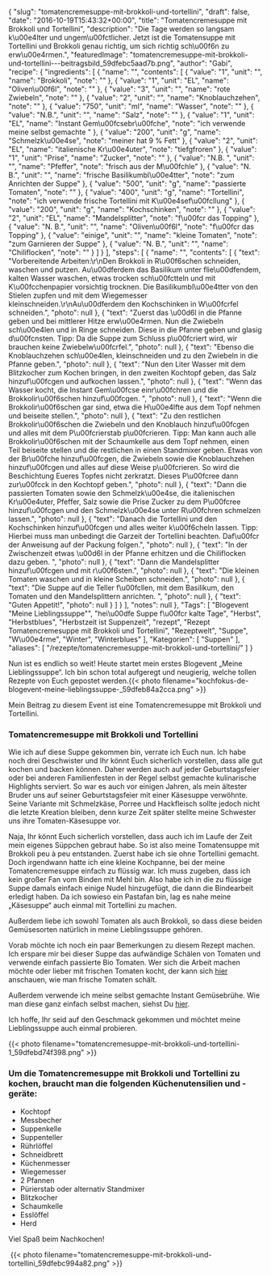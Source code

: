 {
    "slug": "tomatencremesuppe-mit-brokkoli-und-tortellini",
    "draft": false,
    "date": "2016-10-19T15:43:32+00:00",
    "title": "Tomatencremesuppe mit Brokkoli und Tortellini",
    "description": "Die Tage werden so langsam k\u00e4lter und ungem\u00fctlicher. Jetzt ist die Tomatensuppe mit Tortellini und Brokkoli genau richtig, um sich richtig sch\u00f6n zu erw\u00e4rmen.",
    "featuredImage": "tomatencremesuppe-mit-brokkoli-und-tortellini---beitragsbild_59dfebc5aad7b.png",
    "author": "Gabi",
    "recipe": {
        "ingredients": [
            {
                "name": "",
                "contents": [
                    {
                        "value": "1",
                        "unit": "",
                        "name": "Brokkoli",
                        "note": ""
                    },
                    {
                        "value": "1",
                        "unit": "EL",
                        "name": "Oliven\u00f6l",
                        "note": ""
                    },
                    {
                        "value": "3",
                        "unit": "",
                        "name": "rote Zwiebeln",
                        "note": ""
                    },
                    {
                        "value": "2",
                        "unit": "",
                        "name": "Knoblauchzehen",
                        "note": ""
                    },
                    {
                        "value": "750",
                        "unit": "ml",
                        "name": "Wasser",
                        "note": ""
                    },
                    {
                        "value": "N.B.",
                        "unit": "",
                        "name": "Salz",
                        "note": ""
                    },
                    {
                        "value": "1",
                        "unit": "EL",
                        "name": "Instant Gem\u00fcsebr\u00fche",
                        "note": "ich verwende meine selbst gemachte "
                    },
                    {
                        "value": "200",
                        "unit": "g",
                        "name": "Schmelzk\u00e4se",
                        "note": "meiner hat 9 % Fett"
                    },
                    {
                        "value": "2",
                        "unit": "EL",
                        "name": "italienische Kr\u00e4uter",
                        "note": "tiefgfroren"
                    },
                    {
                        "value": "1",
                        "unit": "Prise",
                        "name": "Zucker",
                        "note": ""
                    },
                    {
                        "value": "N.B. ",
                        "unit": "",
                        "name": "Pfeffer",
                        "note": "frisch aus der M\u00fchle"
                    },
                    {
                        "value": "N. B.",
                        "unit": "",
                        "name": "frische Basilikumbl\u00e4tter",
                        "note": "zum Anrichten der Suppe"
                    },
                    {
                        "value": "500",
                        "unit": "g",
                        "name": "passierte Tomaten",
                        "note": ""
                    },
                    {
                        "value": "400",
                        "unit": "g",
                        "name": "Tortellini",
                        "note": "ich verwende frische Tortellini mit K\u00e4sef\u00fcllung"
                    },
                    {
                        "value": "200",
                        "unit": "g",
                        "name": "Kochschinken",
                        "note": ""
                    },
                    {
                        "value": "2",
                        "unit": "EL",
                        "name": "Mandelsplitter",
                        "note": "f\u00fcr das Topping"
                    },
                    {
                        "value": "N. B.",
                        "unit": "",
                        "name": "Oliven\u00f6l",
                        "note": "f\u00fcr das Topping"
                    },
                    {
                        "value": "einige",
                        "unit": "",
                        "name": "kleine Tomaten",
                        "note": "zum Garnieren der Suppe"
                    },
                    {
                        "value": "N. B.",
                        "unit": "",
                        "name": "Chiliflocken",
                        "note": ""
                    }
                ]
            }
        ],
        "steps": [
            {
                "name": "",
                "contents": [
                    {
                        "text": "Vorbereitende Arbeiten:\r\nDen Brokkoli in R\u00f6schen schneiden, waschen und putzen. Au\u00dferdem das Basilikum unter flie\u00dfendem, kalten Wasser waschen, etwas trocken sch\u00fctteln und mit K\u00fcchenpapier vorsichtig trocknen. Die Basilikumbl\u00e4tter von den Stielen zupfen und mit dem Wiegemesser kleinschneiden.\r\nAu\u00dferdem den Kochschinken in W\u00fcrfel schneiden.",
                        "photo": null
                    },
                    {
                        "text": "Zuerst das \u00d6l in die Pfanne geben und bei mittlerer Hitze erw\u00e4rmen. Nun die Zwiebeln sch\u00e4len und in Ringe schneiden. Diese in die Pfanne geben und glasig d\u00fcnsten. Tipp: Da die Suppe zum Schluss p\u00fcriert wird, wir brauchen keine Zwiebelw\u00fcrfel.",
                        "photo": null
                    },
                    {
                        "text": "Ebenso die Knoblauchzehen sch\u00e4len, kleinschneiden und zu den Zwiebeln in die Pfanne geben.",
                        "photo": null
                    },
                    {
                        "text": "Nun den Liter Wasser mit dem Blitzkocher zum Kochen bringen, in den zweiten Kochtopf geben, das Salz hinzuf\u00fcgen und aufkochen lassen.",
                        "photo": null
                    },
                    {
                        "text": "Wenn das Wasser kocht, die Instant Gem\u00fcse einr\u00fchren und die Brokkolir\u00f6schen hinzuf\u00fcgen. ",
                        "photo": null
                    },
                    {
                        "text": "Wenn die Brokkolir\u00f6schen gar sind, etwa die H\u00e4lfte aus dem Topf nehmen und beiseite stellen.",
                        "photo": null
                    },
                    {
                        "text": "Zu den restlichen Brokkolir\u00f6schen die Zwiebeln und den Knoblauch hinzuf\u00fcgen und alles mit dem P\u00fcrierstab p\u00fcrieren. Tipp: Man kann auch alle Brokkolir\u00f6schen mit der Schaumkelle aus dem Topf nehmen, einen Teil beiseite stellen und die restlichen in einen Standmixer geben. Etwas von der Br\u00fche hinzuf\u00fcgen, die Zwiebeln sowie die Knoblauchzehen hinzuf\u00fcgen und alles auf diese Weise p\u00fcrieren. So wird die Beschichtung Eueres Topfes nicht zerkratzt. Dieses P\u00fcree dann zur\u00fcck in den Kochtopf geben.",
                        "photo": null
                    },
                    {
                        "text": "Dann die passierten Tomaten sowie den Schmelzk\u00e4se, die italienischen Kr\u00e4uter, Pfeffer, Salz sowie die Prise Zucker zu dem P\u00fcree hinzuf\u00fcgen und den Schmelzk\u00e4se unter R\u00fchren schmelzen lassen.",
                        "photo": null
                    },
                    {
                        "text": "Danach die Tortellini und den Kochschinken hinzuf\u00fcgen und alles weiter k\u00f6cheln lassen. Tipp: Hierbei muss man unbedingt die Garzeit der Tortellini beachten. Daf\u00fcr der Anweisung auf der Packung folgen.",
                        "photo": null
                    },
                    {
                        "text": "In der Zwischenzeit etwas \u00d6l in der Pfanne erhitzen und die Chiliflocken dazu geben. ",
                        "photo": null
                    },
                    {
                        "text": "Dann die Mandelsplitter hinzuf\u00fcgen und mit r\u00f6sten.",
                        "photo": null
                    },
                    {
                        "text": "Die kleinen Tomaten waschen und in kleine Scheiben schneiden.",
                        "photo": null
                    },
                    {
                        "text": "Die Suppe auf die Teller f\u00fcllen, mit dem Basilikum, den Tomaten und den Mandelsplittern anrichten. ",
                        "photo": null
                    },
                    {
                        "text": "Guten Appetit!",
                        "photo": null
                    }
                ]
            }
        ],
        "notes": null
    },
    "Tags": [
        "Blogevent \"Meine Lieblingssuppe\"",
        "hei\u00dfe Suppe f\u00fcr kalte Tage",
        "Herbst",
        "Herbstblues",
        "Herbstzeit ist Suppenzeit",
        "rezept",
        "Rezept Tomatencremesuppe mit Brokkoli und Tortellini",
        "Rezeptwelt",
        "Suppe",
        "W\u00e4rme",
        "Winter",
        "Winterblues"
    ],
    "Kategorien": [
        "Suppen"
    ],
    "aliases": [
        "\/rezepte\/tomatencremesuppe-mit-brokkoli-und-tortellini\/"
    ]
}

Nun ist es endlich so weit! Heute startet mein erstes Blogevent &#8222;Meine Lieblingssuppe&#8220;. Ich bin schon total aufgeregt und neugierig, welche tollen Rezepte von Euch gepostet werden.{{< photo filename="kochfokus-de-blogevent-meine-lieblingssuppe-_59dfeb84a2cca.png" >}} 

Mein Beitrag zu diesem Event ist eine Tomatencremesuppe mit Brokkoli und Tortellini.

 

### Tomatencremesuppe mit Brokkoli und Tortellini

Wie ich auf diese Suppe gekommen bin, verrate ich Euch nun. Ich habe noch drei Geschwister und Ihr könnt Euch sicherlich vorstellen, dass alle gut kochen und backen können. Daher werden auch auf jeder Geburtstagsfeier oder bei anderen Familienfesten in der Regel selbst gemachte kulinarische Highlights serviert. So war es auch vor einigen Jahren, als mein ältester Bruder uns auf seiner Geburtstagsfeier mit einer Käsesuppe verwöhnte. Seine Variante mit Schmelzkäse, Porree und Hackfleisch sollte jedoch nicht die letzte Kreation bleiben, denn kurze Zeit später stellte meine Schwester uns ihre Tomaten-Käsesuppe vor.

Naja, Ihr könnt Euch sicherlich vorstellen, dass auch ich im Laufe der Zeit mein eigenes Süppchen gebraut habe. So ist also meine Tomatensuppe mit Brokkoli peu à peu entstanden. Zuerst habe ich sie ohne Tortellini gemacht. Doch irgendwann hatte ich eine kleine Kochpanne, bei der meine Tomatencremesuppe einfach zu flüssig war. Ich muss zugeben, dass ich kein großer Fan vom Binden mit Mehl bin. Also habe ich in die zu flüssige Suppe damals einfach einige Nudel hinzugefügt, die dann die Bindearbeit erledigt haben. Da ich sowieso ein Pastafan bin, lag es nahe meine &#8222;Käsesuppe&#8220; auch einmal mit Tortellini zu machen.

Außerdem liebe ich sowohl Tomaten als auch Brokkoli, so dass diese beiden Gemüsesorten natürlich in meine Lieblingssuppe gehören.

Vorab möchte ich noch ein paar Bemerkungen zu diesem Rezept machen. Ich erspare mir bei dieser Suppe das aufwändige Schälen von Tomaten und verwende einfach passierte Bio Tomaten. Wer sich die Arbeit machen möchte oder lieber mit frischen Tomaten kocht, der kann sich [hier][1] anschauen, wie man frische Tomaten schält.

Außerdem verwende ich meine selbst gemachte Instant Gemüsebrühe. Wie man diese ganz einfach selbst machen, siehst Du [hier][2].

Ich hoffe, Ihr seid auf den Geschmack gekommen und möchtet meine Lieblingssuppe auch einmal probieren.

 

 

{{< photo filename="tomatencremesuppe-mit-brokkoli-und-tortellini-1_59dfebd74f398.png" >}}

### 

### Um die Tomatencremesuppe mit Brokkoli und Tortellini zu kochen, braucht man die folgenden Küchenutensilien und -geräte:

 * Kochtopf
 * Messbecher
 * Suppenkelle
 * Suppenteller
 * Rührlöffel
 * Schneidbrett
 * Küchenmesser
 * Wiegemesser
 * 2 Pfannen
 * Pürierstab oder alternativ Standmixer
 * Blitzkocher
 * Schaumkelle
 * Esslöffel
 * Herd

Viel Spaß beim Nachkochen!

<div class="ttr_end">
  {{< photo filename="tomatencremesuppe-mit-brokkoli-und-tortellini_59dfebc994a82.png" >}}
</div>

<div id="wpurp-container-recipe-2789" class="wpurp-container" data-id="2789" data-permalink="https://kochfokus.de/rezepte/cremige-liebesapfelsuppe/" data-custom-link="" data-custom-link-behaviour="" data-image="https://kochfokus.de/wp-content/uploads/2015/02/Tomatensuppe-1.png" data-servings-original="1">
</div>

<div class="wpurp-container" data-id="2789" data-permalink="https://kochfokus.de/rezepte/cremige-liebesapfelsuppe/" data-custom-link="" data-custom-link-behaviour="" data-image="https://kochfokus.de/wp-content/uploads/2015/02/Tomatensuppe-1.png" data-servings-original="1">
</div>



 [1]: https://kochfokus.de/rezepte/cremige-liebesapfelsuppe/
 [2]: https://kochfokus.de/rezepte/do-it-yourself-gemuesebruehepulver/